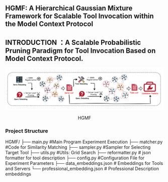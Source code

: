 ## HGMF: A Hierarchical Gaussian Mixture Framework for Scalable Tool Invocation within the Model Context Protocol
## INTRODUCTION ：A Scalable Probabilistic Pruning Paradigm for Tool Invocation Based on Model Context Protocol.

<div align="center">
  <img src="img/img1.png" alt="HGMF workflow">
  <p> HGMF</p>
</div>

### Project Structure
HGMF/
├── main.py      #Main Program Experiment Execution
├── matcher.py   #Code for Similarity Matching
├── sampler.py   #Sampler for Selecting Target Tool
├── utils.py     #Utils: Grid Search
├── reformatter.py # json formatter for tool description
├── config.py    #Configuration File for Experiment Parameters
├── data_embeddings.json # Embeddings for Tools and Servers
└── professional_embedding.json # Professional Description embeddings
